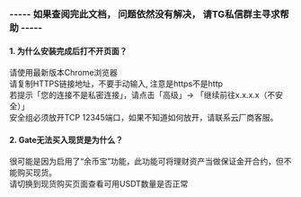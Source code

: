 ### ----- 如果查阅完此文档， 问题依然没有解决， 请TG私信群主寻求帮助 -----

#### 1. 为什么安装完成后打不开页面？
请使用最新版本Chrome浏览器  \
请复制HTTPS链接地址，不要手动输入, 注意是https不是http  \
若提示「您的连接不是私密连接」，请点击「高级」-> 「继续前往x.x.x.x（不安全）」 \
安全组必须放开TCP 12345端口，如果不知道如何放开，请联系云厂商客服。

#### 2. Gate无法买入现货是为什么？
很可能是因为启用了“余币宝”功能，此功能可将理财资产当做保证金开合约，但不能购买现货。 \
请切换到现货购买页面查看可用USDT数量是否正常

#### 

